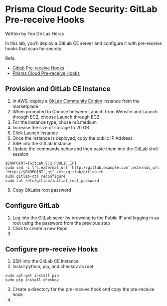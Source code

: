 
# Prisma Cloud Code Security: GitLab Pre-receive Hooks

Written by Teo De Las Heras

In this lab, you'll deploy a GitLab CE server and configure it with pre-receive hooks that scan for secrets.

Refs:
- [Gitlab Pre-receive Hooks](https://docs.gitlab.com/ee/administration/server_hooks.html)
- [Prisma Cloud Pre-receive Hooks](https://docs.prismacloud.io/en/enterprise-edition/content-collections/application-security/get-started/add-pre-receive-hooks)
    
## Provision and GitLab CE Instance
1. In AWS, deploy a [GitLab Community Edition](https://aws.amazon.com/marketplace/pp/prodview-w6ykryurkesjq?sr=0-3&ref_=beagle&applicationId=AWSMPContessa#pdp-pricing) instance from the marketplace
2. When prompted to Choose between Launch from Website and Launch through EC2, choose Launch through EC2
3. For the instance type, chose m3.medium
4. Increase the size of storage to 20 GB
5. Click Launch Instance
6. Once the instance is deployed, copy the public IP Address
7. SSH into the GitLab Instance
8. Update the commands below and then paste them into the GitLab shell session

```
$ENDPOINT={GitLab_EC2_PUBLIC_IP}
sudo sed -i \"s,external_url 'http://gitlab.example.com',external_url 'http://$ENDPOINT',g\" /etc/gitlab/gitlab.rb
sudo gitlab-ctl reconfigure
sudo cat /etc/gitlab/initial_root_password
```
9. Copy GitLabs root password

## Configure GitLab
1. Log into the GitLab sever by browsing to the Public IP and logging in as root using the password from the previous step
2. Click to create a new Repo
3. 


## Configure pre-receive Hooks
1. SSH into the GitLab CE Instance
2. Install python, pip, and checkov as root
```
sudo apt-get install pip
sudo pip install checkov
```
3. Create a directory for the pre-receive hook and copy the pre-receive hook
4. 

